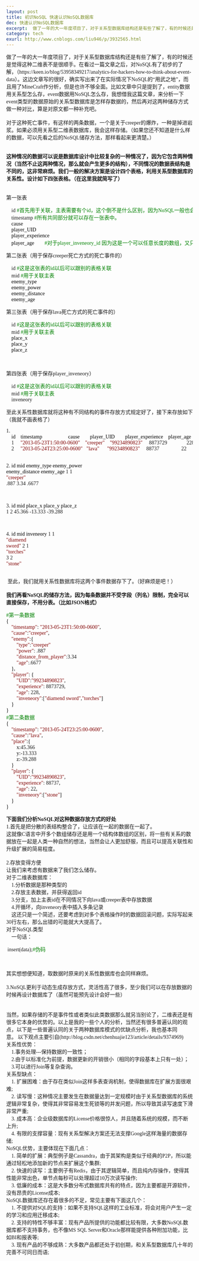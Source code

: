 ```yaml
---
layout: post
title: 初识NoSQL 快速认识NoSQL数据库
dec: 快速认识NoSQL数据库
excerpt:  做了一年的大一年度项目了，对于关系型数据库结构还是有些了解了，有的时候还是觉得这种二维表不是很顺手。在看过一篇文章之后，对NoSQL有了初步的了解，（https://keen.io/blog/53958349217/analytics-for-hackers-how-to-think-about-e
category: tech
exurl: http://www.cnblogs.com/liu946/p/3932565.html
---
```

<div id="cnblogs_post_body"><p><span style="font-family: Microsoft YaHei;">做了一年的大一年度项目了，对于关系型数据库结构还是有些了解了，有的时候还是觉得这种二维表不是很顺手。在看过一篇文章之后，对NoSQL有了初步的了解，（https://keen.io/blog/53958349217/analytics-for-hackers-how-to-think-about-event-data）。这边文章写的很好，确实写出来了在实际情况下NoSQL的&ldquo;用武之地&rdquo;，而且用了MineCraft作分析，但是也许不够全面。比如文章中只是提到了，entity数据用关系型怎么存，event数据用NoSQL怎么存，我想借我这篇文章，来分析一下event类型的数据原始的关系型数据库是怎样存数据的，然后再对这两种储存方式做一种对比，算是对原文都一种补充吧。</span><br /><br /><span style="font-family: Microsoft YaHei;">对于这种死亡事件，有这样的两条数据，一个是关于creeper的爆炸，一种是掉进岩浆。如果必须用关系型二维表数据库，我会这样存储。（如果您还不知道是什么样的数据，可以先看之后的NoSQL储存方法，那样看起来更清楚。）</span></p>
<p><br /><strong><span style="font-family: Microsoft YaHei;">这种情况的数据可以说是数据库设计中比较复杂的一种情况了，因为它包含两种情况（当然不止这两种情况，那么就会产生更多的结构），不同情况的数据表结构是不同的，这非常麻烦。我们一般的解决方案是设计四个表格，利用关系型数据库的关系性。设计如下四张表格。（在这里我就简写了）</span></strong></p>
<p><br /><span style="font-family: Microsoft YaHei;">第一张表</span></p>
<div class="cnblogs_code">
<pre><span style="font-family: Microsoft YaHei;">    id <span style="color: #008000;">#</span><span style="color: #008000;">首先用于关联，主表需要有个id，这个倒不是什么区别，因为NoSQL一般也会有个_id的预设</span>
    timestamp <span style="color: #008000;">#</span><span style="color: #008000;">所有共同部分就可以存在一张表中。</span>
<span style="color: #000000;">    cause
    player_UID
    player_experience
    player_age        </span><span style="color: #008000;">#</span><span style="color: #008000;">对于player_inveneory_id 因为这是一个可以任意长度的数组，又只能保存在另一个表中了</span></span></pre>
</div>
<p><span style="font-family: Microsoft YaHei;">第二张表（用于保存creeper死亡方式的死亡事件的）</span></p>
<div class="cnblogs_code">
<pre><span style="font-family: Microsoft YaHei;">    id <span style="color: #008000;">#</span><span style="color: #008000;">这是这张表的id以后可以跟别的表格关联</span>
    mid <span style="color: #008000;">#</span><span style="color: #008000;">用于关联主表</span>
<span style="color: #000000;">    enemy_type
    enemy_power
    enemy_distance
    enemy_age</span></span></pre>
</div>
<p><span style="font-family: Microsoft YaHei;">第三张表（用于保存lava死亡方式的死亡事件的）</span></p>
<div class="cnblogs_code">
<pre><span style="font-family: Microsoft YaHei;">    id <span style="color: #008000;">#</span><span style="color: #008000;">这是这张表的id以后可以跟别的表格关联</span>
    mid <span style="color: #008000;">#</span><span style="color: #008000;">用于关联主表</span>
<span style="color: #000000;">    place_x
    place_y
    place_z</span></span></pre>
</div>
<p><span style="font-family: Microsoft YaHei;">&nbsp;</span></p>
<p><span style="font-family: Microsoft YaHei;">第四张表（用于保存player_inveneory）</span></p>
<div class="cnblogs_code">
<pre><span style="font-family: Microsoft YaHei;">    id <span style="color: #008000;">#</span><span style="color: #008000;">这是这张表的id以后可以跟别的表格关联</span>
    mid <span style="color: #008000;">#</span><span style="color: #008000;">用于关联主表</span>
    inveneory</span></pre>
</div>
<p><span style="font-family: Microsoft YaHei;">至此关系性数据库就将这种有不同结构的事件存放方式规定好了，接下来存放如下（我就不画表格了）</span></p>
<div class="cnblogs_code">
<pre><span style="font-family: Microsoft YaHei;">1<span style="color: #000000;">.
    id    timestamp                    cause        player_UID        player_experience    player_age
    </span>1     <span style="color: #800000;">"</span><span style="color: #800000;">2013-05-23T1:50:00-0600</span><span style="color: #800000;">"</span>    <span style="color: #800000;">"</span><span style="color: #800000;">creeper</span><span style="color: #800000;">"</span>    <span style="color: #800000;">"</span><span style="color: #800000;">99234890823</span><span style="color: #800000;">"</span>     8873729               228        
    2     <span style="color: #800000;">"</span><span style="color: #800000;">2013-05-24T23:25:00-0600</span><span style="color: #800000;">"</span>   <span style="color: #800000;">"</span><span style="color: #800000;">lava</span><span style="color: #800000;">"</span>      <span style="color: #800000;">"</span><span style="color: #800000;">99234890823</span><span style="color: #800000;">"</span>     88737                 22

2<span style="color: #000000;">.
    id    mid     enemy_type    enemy_power    enemy_distance    enemy_age
    </span>1     1       <span style="color: #800000;">"</span><span style="color: #800000;">creeper</span><span style="color: #800000;">"</span>     .887           3.34             .6677

3<span style="color: #000000;">.
    id    mid    place_x    place_y    place_z
    </span>1     2      45.366     -13.333    -39.288

4<span style="color: #000000;">.
    id    mid    inveneory
    </span>1     1     <span style="color: #800000;">"</span><span style="color: #800000;">diamend sword</span><span style="color: #800000;">"</span>
    2     1     <span style="color: #800000;">"</span><span style="color: #800000;">torches</span><span style="color: #800000;">"</span>
    3     2     <span style="color: #800000;">"</span><span style="color: #800000;">stone</span><span style="color: #800000;">"</span></span></pre>
</div>
<p><span style="font-family: Microsoft YaHei;">&nbsp;至此，我们就用关系性数据库将这两个事件数据存下了。（好麻烦是吧！）</span><br /><br /><strong><span style="font-family: Microsoft YaHei;">我们再看NoSQL的储存方法，因为每条数据并不受字段（列名）限制，完全可以直接保存，不用分表。（比如JSON格式）</span></strong></p>
<div class="cnblogs_code">
<pre><span style="font-family: Microsoft YaHei;"><span style="color: #008000;">#</span><span style="color: #008000;">第一条数据</span>
<span style="color: #000000;">{
    </span><span style="color: #800000;">"</span><span style="color: #800000;">timestamp</span><span style="color: #800000;">"</span>: <span style="color: #800000;">"</span><span style="color: #800000;">2013-05-23T1:50:00-0600</span><span style="color: #800000;">"</span><span style="color: #000000;">,
    </span><span style="color: #800000;">"</span><span style="color: #800000;">cause</span><span style="color: #800000;">"</span>:<span style="color: #800000;">"</span><span style="color: #800000;">creeper</span><span style="color: #800000;">"</span><span style="color: #000000;">,
    </span><span style="color: #800000;">"</span><span style="color: #800000;">enemy</span><span style="color: #800000;">"</span><span style="color: #000000;">:{
        </span><span style="color: #800000;">"</span><span style="color: #800000;">type</span><span style="color: #800000;">"</span>:<span style="color: #800000;">"</span><span style="color: #800000;">creeper</span><span style="color: #800000;">"</span>
        <span style="color: #800000;">"</span><span style="color: #800000;">power</span><span style="color: #800000;">"</span>: .887
        <span style="color: #800000;">"</span><span style="color: #800000;">distance_from_player</span><span style="color: #800000;">"</span>:3.34
        <span style="color: #800000;">"</span><span style="color: #800000;">age</span><span style="color: #800000;">"</span>:.6677<span style="color: #000000;">
    },
    </span><span style="color: #800000;">"</span><span style="color: #800000;">player</span><span style="color: #800000;">"</span><span style="color: #000000;">: {
        </span><span style="color: #800000;">"</span><span style="color: #800000;">UID</span><span style="color: #800000;">"</span>:<span style="color: #800000;">"</span><span style="color: #800000;">99234890823</span><span style="color: #800000;">"</span><span style="color: #000000;">,
        </span><span style="color: #800000;">"</span><span style="color: #800000;">experience</span><span style="color: #800000;">"</span>: 8873729<span style="color: #000000;">,
        </span><span style="color: #800000;">"</span><span style="color: #800000;">age</span><span style="color: #800000;">"</span>: 228<span style="color: #000000;">,
        </span><span style="color: #800000;">"</span><span style="color: #800000;">inveneory</span><span style="color: #800000;">"</span>:[<span style="color: #800000;">"</span><span style="color: #800000;">diamend sword</span><span style="color: #800000;">"</span>,<span style="color: #800000;">"</span><span style="color: #800000;">torches</span><span style="color: #800000;">"</span><span style="color: #000000;">]
    }
}
</span><span style="color: #008000;">#</span><span style="color: #008000;">第二条数据</span>
<span style="color: #000000;">{
    </span><span style="color: #800000;">"</span><span style="color: #800000;">timestamp</span><span style="color: #800000;">"</span>: <span style="color: #800000;">"</span><span style="color: #800000;">2013-05-24T23:25:00-0600</span><span style="color: #800000;">"</span><span style="color: #000000;">,
    </span><span style="color: #800000;">"</span><span style="color: #800000;">cause</span><span style="color: #800000;">"</span>:<span style="color: #800000;">"</span><span style="color: #800000;">lava</span><span style="color: #800000;">"</span><span style="color: #000000;">,
    </span><span style="color: #800000;">"</span><span style="color: #800000;">place</span><span style="color: #800000;">"</span><span style="color: #000000;">:{
        x:</span>45.366<span style="color: #000000;">
        y:</span>-13.333<span style="color: #000000;">
        z:</span>-39.288<span style="color: #000000;">
    }
    </span><span style="color: #800000;">"</span><span style="color: #800000;">player</span><span style="color: #800000;">"</span><span style="color: #000000;">: {
        </span><span style="color: #800000;">"</span><span style="color: #800000;">UID</span><span style="color: #800000;">"</span>:<span style="color: #800000;">"</span><span style="color: #800000;">99234890823</span><span style="color: #800000;">"</span><span style="color: #000000;">,
        </span><span style="color: #800000;">"</span><span style="color: #800000;">experience</span><span style="color: #800000;">"</span>: 88737<span style="color: #000000;">,
        </span><span style="color: #800000;">"</span><span style="color: #800000;">age</span><span style="color: #800000;">"</span>: 22<span style="color: #000000;">,
        </span><span style="color: #800000;">"</span><span style="color: #800000;">inveneory</span><span style="color: #800000;">"</span>:[<span style="color: #800000;">"</span><span style="color: #800000;">stone</span><span style="color: #800000;">"</span><span style="color: #000000;">]
    }
}</span></span></pre>
</div>
<p><strong><span style="font-family: Microsoft YaHei;">下面我们分析NoSQL对这种数据存放方式的好处</span></strong><br /><span style="font-family: Microsoft YaHei;">1.首先是把分散的表结构整合了，让应该在一起的数据在一起了。</span><br /><span style="font-family: Microsoft YaHei;">这就像C语言中开多个数组储存还是用一个结构体数组的区别，将一些有关系的数据放在一起是人类一种自然的想法，当然会让人更加舒服，而且可以提高关联性和升级扩展的简易程度。</span><br /><br /><span style="font-family: Microsoft YaHei;">2.存放变得方便</span><br /><span style="font-family: Microsoft YaHei;">让我们来考虑有数据来了我们怎么储存。</span><br /><span style="font-family: Microsoft YaHei;">对于二维表数据库：</span><br /><span style="font-family: Microsoft YaHei;">&nbsp;&nbsp; &nbsp;1.分析数据是那种类型的</span><br /><span style="font-family: Microsoft YaHei;">&nbsp;&nbsp; &nbsp;2.存放主表数据，并获得返回id</span><br /><span style="font-family: Microsoft YaHei;">&nbsp;&nbsp; &nbsp;3.分支，加上主表id在不同情况下向lava或creeper表中存放数据</span><br /><span style="font-family: Microsoft YaHei;">&nbsp;&nbsp; &nbsp;4.开循环，向inveneory表中插入多条记录</span><br /><span style="font-family: Microsoft YaHei;">&nbsp;&nbsp; &nbsp;这还只是一个简述，还要考虑到对多个表格操作时的数据回滚问题，实际写起来30行左右，那么出错的可能就大大提高了。</span><br /><span style="font-family: Microsoft YaHei;">对于NoSQL类型</span><br /><span style="font-family: Microsoft YaHei;">&nbsp;&nbsp; &nbsp;一句话： </span></p>
<div class="cnblogs_code">
<pre><span style="font-family: Microsoft YaHei;"> insert(data);<span style="color: #008000;">#</span><span style="color: #008000;">伪码</span></span></pre>
</div>
<p>&nbsp;</p>
<p><span style="font-family: Microsoft YaHei;">其实想想便知道，取数据时原来的关系性数据库也会同样麻烦。</span><br /><br /><span style="font-family: Microsoft YaHei;">3.NoSQL更利于动态生成存放方式，灵活性高了很多，至少我们可以在存放数据的时候再设计数据库了（虽然可能预先设计会好一些）</span><br /><br /><br /><span style="font-family: Microsoft YaHei;">当然，如果存储的不是事件性或者类似此类数据那么就另当别论了，二维表还是有很多它本身的优势的。以上是我的一些个人的分析，当然还有很多普遍认同的观点，以下是一些普遍认同的关于两种数据库模式的优缺点分析，我也基本同意。</span><span style="font-family: Microsoft YaHei;">&nbsp;以下观点主要引自(http://blog.csdn.net/chenhuajie123/article/details/9374969)</span><br /><span style="font-family: Microsoft YaHei;">关系性优势：</span><br /><span style="font-family: Microsoft YaHei;">&nbsp;&nbsp; &nbsp;1.事务处理---保持数据的一致性；</span><br /><span style="font-family: Microsoft YaHei;">&nbsp;&nbsp; &nbsp;2.由于以标准化为前提，数据更新的开销很小（相同的字段基本上只有一处）；</span><br /><span style="font-family: Microsoft YaHei;">&nbsp;&nbsp; &nbsp;3.可以进行Join等复杂查询。</span><br /><span style="font-family: Microsoft YaHei;">关系型缺点：</span><br /><span style="font-family: Microsoft YaHei;">&nbsp;&nbsp; &nbsp;1. 扩展困难：由于存在类似Join这样多表查询机制，使得数据库在扩展方面很艰难; </span><br /><span style="font-family: Microsoft YaHei;">&nbsp;&nbsp; &nbsp;2. 读写慢：这种情况主要发生在数据量达到一定规模时由于关系型数据库的系统逻辑非常复杂，使得其非常容易发生死锁等的并发问题，所以导致其读写速度下滑非常严重; </span><br /><span style="font-family: Microsoft YaHei;">&nbsp;&nbsp; &nbsp;3. 成本高：企业级数据库的License价格很惊人，并且随着系统的规模，而不断上升; </span><br /><span style="font-family: Microsoft YaHei;">&nbsp;&nbsp; &nbsp;4. 有限的支撑容量：现有关系型解决方案还无法支撑Google这样海量的数据存储; </span><br /><span style="font-family: Microsoft YaHei;">NoSQL优势，主要体现在下面几点： </span><br /><span style="font-family: Microsoft YaHei;">&nbsp;&nbsp; &nbsp;1. 简单的扩展：典型例子是Cassandra，由于其架构是类似于经典的P2P，所以能通过轻松地添加新的节点来扩展这个集群; </span><br /><span style="font-family: Microsoft YaHei;">&nbsp;&nbsp; &nbsp;2. 快速的读写：主要例子有Redis，由于其逻辑简单，而且纯内存操作，使得其性能非常出色，单节点每秒可以处理超过10万次读写操作; </span><br /><span style="font-family: Microsoft YaHei;">&nbsp;&nbsp; &nbsp;3. 低廉的成本：这是大多数分布式数据库共有的特点，因为主要都是开源软件，没有昂贵的License成本; </span><br /><span style="font-family: Microsoft YaHei;">NoSQL数据库还存在着很多的不足，常见主要有下面这几个： </span><br /><span style="font-family: Microsoft YaHei;">&nbsp;&nbsp; &nbsp;1. 不提供对SQL的支持：如果不支持SQL这样的工业标准，将会对用户产生一定的学习和应用迁移成本; </span><br /><span style="font-family: Microsoft YaHei;">&nbsp;&nbsp; &nbsp;2. 支持的特性不够丰富：现有产品所提供的功能都比较有限，大多数NoSQL数据库都不支持事务，也不像MS SQL Server和Oracle那样能提供各种附加功能，比如BI和报表等; </span><br /><span style="font-family: Microsoft YaHei;">&nbsp;&nbsp; &nbsp;3. 现有产品的不够成熟：大多数产品都还处于初创期，和关系型数据库几十年的完善不可同日而语; </span><br /><br /><span style="font-family: Microsoft YaHei;">&nbsp;&nbsp; <br /></span></p></div><div id="MySignature"></div>